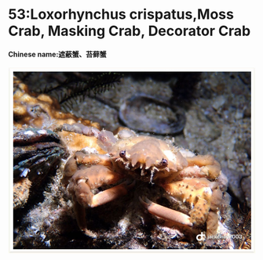 # 53:Loxorhynchus crispatus,Moss Crab, Masking Crab, Decorator Crab

#### Chinese name:遮蔽蟹、苔藓蟹

![](../../.gitbook/assets/loxorhynchus-crispatus.jpg)

